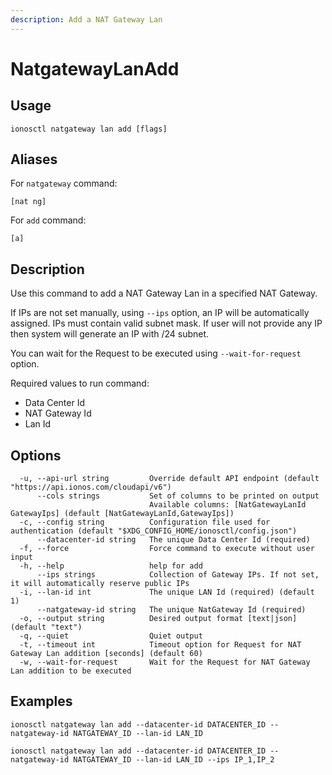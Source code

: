 ```yaml
---
description: Add a NAT Gateway Lan
---
```


# NatgatewayLanAdd

## Usage

```text
ionosctl natgateway lan add [flags]
```

## Aliases

For `natgateway` command:

```text
[nat ng]
```

For `add` command:

```text
[a]
```

## Description

Use this command to add a NAT Gateway Lan in a specified NAT Gateway.

If IPs are not set manually, using `--ips` option, an IP will be automatically assigned. IPs must contain valid subnet mask. If user will not provide any IP then system will generate an IP with /24 subnet.

You can wait for the Request to be executed using `--wait-for-request` option.

Required values to run command:

* Data Center Id
* NAT Gateway Id
* Lan Id

## Options

```text
  -u, --api-url string         Override default API endpoint (default "https://api.ionos.com/cloudapi/v6")
      --cols strings           Set of columns to be printed on output 
                               Available columns: [NatGatewayLanId GatewayIps] (default [NatGatewayLanId,GatewayIps])
  -c, --config string          Configuration file used for authentication (default "$XDG_CONFIG_HOME/ionosctl/config.json")
      --datacenter-id string   The unique Data Center Id (required)
  -f, --force                  Force command to execute without user input
  -h, --help                   help for add
      --ips strings            Collection of Gateway IPs. If not set, it will automatically reserve public IPs
  -i, --lan-id int             The unique LAN Id (required) (default 1)
      --natgateway-id string   The unique NatGateway Id (required)
  -o, --output string          Desired output format [text|json] (default "text")
  -q, --quiet                  Quiet output
  -t, --timeout int            Timeout option for Request for NAT Gateway Lan addition [seconds] (default 60)
  -w, --wait-for-request       Wait for the Request for NAT Gateway Lan addition to be executed
```

## Examples

```text
ionosctl natgateway lan add --datacenter-id DATACENTER_ID --natgateway-id NATGATEWAY_ID --lan-id LAN_ID

ionosctl natgateway lan add --datacenter-id DATACENTER_ID --natgateway-id NATGATEWAY_ID --lan-id LAN_ID --ips IP_1,IP_2
```


